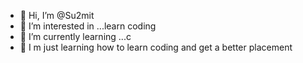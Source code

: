- 👋 Hi, I’m @Su2mit
- 👀 I’m interested in ...learn coding 
- 🌱 I’m currently learning ...c
- 💞 I m just learning how to learn coding and get a better placement

<!---
Su2mit/Su2mit is a ✨ special ✨ repository because its `README.md` (this file) appears on your GitHub profile.
You can click the Preview link to take a look at your changes.
--->
